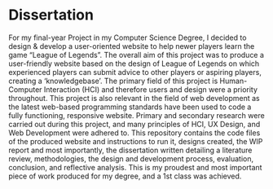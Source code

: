 # Dissertation
For my final-year Project in my Computer Science Degree, I decided to design &amp; develop a user-oriented website to help newer players learn the game “League of Legends”. The overall aim of this project was to produce a user-friendly website based on the design of League of Legends on which experienced players can submit advice to other players or aspiring players, creating a ‘knowledgebase’. The primary field of this project is Human-Computer Interaction (HCI) and therefore users and design were a priority throughout. This project is also relevant in the field of web development as the latest web-based programming standards have been used to code a fully functioning, responsive website. Primary and secondary research were carried out during this project, and many principles of HCI, UX Design, and Web Development were adhered to. This repository contains the code files of the produced website and instructions to run it, designs created, the WIP report and most importantly, the dissertation written detailing a literature review, methodologies, the design and development process, evaluation, conclusion, and reflective analysis. This is my proudest and most important piece of work produced for my degree, and a 1st class was achieved.
